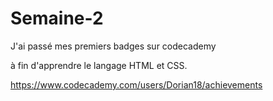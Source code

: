 # Semaine-2

J'ai passé mes premiers badges sur codecademy
 
à fin d'apprendre le langage HTML et CSS.

https://www.codecademy.com/users/Dorian18/achievements